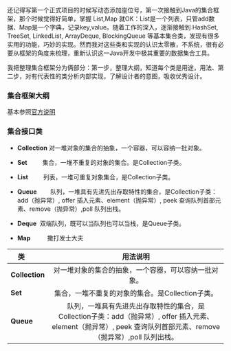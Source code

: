 还记得写第一个正式项目的时候写动态添加座位号，第一次接触到Java的集合框架，那个时候觉得好简单，掌握 List,Map 就OK：List是一个列表，只管add数据、Map是一个字典，记录key,value。随着工作的深入，逐渐接触到 HashSet, TreeSet, LinkedList, ArrayDeque, BlockingQueue 等基本集合类，发现有很多实用的功能，巧妙的实现。然而我对这些类和实现的认识太零散，不系统，很有必要从框架的角度来梳理，重新认识这一Java开发中极其重要的数据集合工具。

我把整理集合框架分为俩部分：第一步，整理大纲，知道每个类是用途，用法、第二步，对有代表性的类分析内部实现，了解设计者的意图，吸收优秀设计。

### 集合框架大纲
基本参照[官方说明](https://docs.oracle.com/javase/8/docs/technotes/guides/collections/reference.html)

### 集合接口类
- **Collection**   对一堆对象的集合的抽象，一个容器，可以容纳一批对象。
- **Set**          集合，一堆不重复的对象的集合。是Collection子类。
- **List**         列表，一堆可重复对象集合，是Collection子类。
- **Queue**        队列，一堆具有先进先出存取特性的集合，是Collection子类：add（抛异常）, offer 插入元素、element（抛异常）, peek 查询队列首部元素、remove（抛异常）,poll 队列出栈。

- **Deque**        双端队列，既可以当队列也可以当栈，是Queue子类。
- **Map**          撒打发士大夫

| 类                 | 用法说明                                                                                 |
| -------------------|:---------------------------------------------------------------------------------------:|
| **Collection**     | 对一堆对象的集合的抽象，一个容器，可以容纳一批对象。 |
| **Set**     | 集合，一堆不重复的对象的集合。是Collection子类。 |
| **Queue**    | 队列，一堆具有先进先出存取特性的集合，是Collection子类：add（抛异常）, offer 插入元素、element（抛异常）, peek 查询队列首部元素、remove（抛异常）,poll 队列出栈。 |
